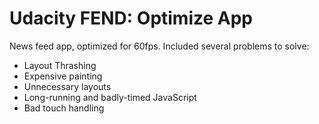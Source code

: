 # Udacity FEND: Optimize App

News feed app, optimized for 60fps. 
Included several problems to solve:
* Layout Thrashing
* Expensive painting
* Unnecessary layouts
* Long-running and badly-timed JavaScript
* Bad touch handling

